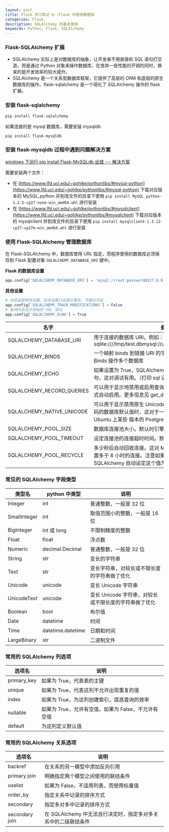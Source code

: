 ```yaml
---
layout: post
title: Flask 学习笔记 6--Flask 中使用数据库
categories: Flask
description: SQLAlchemy 的基本使用
keywords: Python, Flask, SQLAlchemy
---
```




### Flask-SQLAlchemy 扩展

- SQLAlchemy 实际上是对数据库的抽象，让开发者不用直接和 SQL 语句打交道，而是通过 Python 对象来操作数据库，在舍弃一些性能的开销的同时，换来的是开发效率的较大提升。
- SQLAlchemy 是一个关系型数据库框架，它提供了高层的 ORM 和底层的原生数据库的操作。flask-sqlalchemy 是一个简化了 SQLAlchemy 操作的 flask 扩展。

### 安装 flask-sqlalchemy

```python
pip install flask-sqlalchemy
```

如果连接的是 mysql 数据库，需要安装 mysqldb
```python
pip install flask-mysqldb
```
### 安装 flask-mysqldb 过程中遇到问题解决方案
[windows 下运行 pip install Flask-MySQLdb 出错 --- 解决方案](https://blog.csdn.net/anyuexiazhuomicang/article/details/77611296)

需要安装两个文件：
- 在 [https://www.lfd.uci.edu/~gohlke/pythonlibs/#mysql-python](https://www.lfd.uci.edu/~gohlke/pythonlibs/#mysql-python) 下载对应版本的 MySQL_python 并到改文件的目录下使用 `pip install MySQL_python-1.2.5-cp27-none-win_amd64.whl` 进行安装
- 在 [https://www.lfd.uci.edu/~gohlke/pythonlibs/#mysqlclient](https://www.lfd.uci.edu/~gohlke/pythonlibs/#mysqlclient) 下载对应版本的 mysqlclient 并到改文件的目录下使用 `pip install mysqlclient-1.3.12-cp27-cp27m-win_amd64.whl` 进行安装


### 使用 Flask-SQLAlchemy 管理数据库

在 Flask-SQLAlchemy 中，数据库使用 URL 指定，而程序使用的数据库必须保存到 Flask 配置对象 `SQLALCHEMY_DATABASE_URI` 键中。

**Flask 的数据库设置**

```python
app.config['SQLALCHEMY_DATABASE_URI'] = 'mysql://root:password@127.0.0.1:3306/test'
```

**其他设置**
```python
# 动态追踪修改设置，如未设置只会提示警告，不建议开启
app.config['SQLALCHEMY_TRACK_MODIFICATIONS'] = False
# 查询时会显示原始的 SQL 语句
app.config['SQLALCHEMY_ECHO'] = True
```


名字 | 备注
---|---
SQLALCHEMY_DATABASE_URI | 用于连接的数据库 URI。例如：sqlite:////tmp/test.dbmysql://username:password@server/db
 SQLALCHEMY_BINDS    | 一个映射 binds 到链接 URI 的字典。更多 binds 的信息见用 Binds 操作多个数据库
  SQLALCHEMY_ECHO  | 如果设置为 True，SQLAlchemy 会记录所有发给 stderr 的语句，这对调试有用。（打印 sql 语句）
  SQLALCHEMY_RECORD_QUERIES  | 可以用于显示地禁用或启用查询记录。查询记录在调试或测试模式自动启用。更多信息见 get_debug_queries()。
  SQLALCHEMY_NATIVE_UNICODE  | 可以用于显示禁用原生 Unicode 支持。当使用不合适的指定无编码的数据库默认值时，这对于一些数据库适配器时必须的（比如 Ubuntu 上某些 版本的 PostgreSQL）。
   SQLALCHEMY_POOL_SIZE | 数据库连接池大小。默认时引擎默认值（通常是 5）
 SQLALCHEMY_POOL_TIMEOUT   | 设定连接池的连接超时时间。默认是 10。
   SQLALCHEMY_POOL_RECYCLE | 多少秒后自动回收连接。这对 MySQL 是必要的，它默认移除闲置多于 8 小时的连接。注意如果使用了 MySQL，Flask-SQLAlchemy 自动设定这个值为 2 小时。




### 常见的 SQLAlchemy 字段类型


类型名 | python 中类型  | 说明
---|--- |---
Integer | int | 普通整数，一般是 32 位
SmallInteger | int | 取值范围小的整数，一般是 16 位
BigInteger | int 或 long | 不限制精度的整数
Float | float | 浮点数
Numeric | decimal.Decimal | 普通整数，一般是 32 位
String|str | 变长的字符串
Text|str | 变长字符串，对较长或不限长度的字符串做了优化
Unicode|unicode | 变长 Unicode 字符串
UnicodeText|unicode | 变长 Unicode 字符串，对较长或不限长度的字符串做了优化
Boolean | bool | 布尔值
Date|datetime | 时间
Time|datetime.datetime | 日期和时间
LargeBinary|str | 二进制文件

### 常用的 SQLAlchemy 列选项


选项名 | 说明
---|---
primary_key | 如果为 True，代表表的主键
unique | 如果为 True，代表这列不允许出现重复的值
index | 如果为 True，为这列创建索引，提高查询的效率
nullable | 如果为 True，允许有空值，如果为 False，不允许有空值
default | 为这列定义默认值


### 常用的 SQLAlchemy 关系选项


选项名 | 说明
---|---
backref | 在关系的另一模型中添加反向引用
primary join | 明确指定两个模型之间使用的联结条件
uselist | 如果为 False，不适用列表，而使用标量值
order_by | 指定关系中记录的排序方式
secondary | 指定多对多中记录的排序方式
secondary join | 在 SQLAlchemy 中无法自行决定时，指定多对多关系中的二级联结条件

